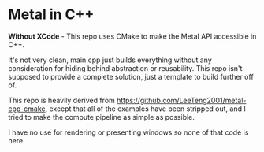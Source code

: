 # Metal in C++

**Without XCode** - This repo uses CMake to make the Metal API accessible in C++.

It's not very clean, main.cpp just builds everything without any consideration for hiding behind abstraction or reusability. This repo isn't supposed to provide a complete solution, just a template to build further off of.

This repo is heavily derived from https://github.com/LeeTeng2001/metal-cpp-cmake, except that all of the examples have been stripped out, and I tried to make the compute pipeline as simple as possible.

I have no use for rendering or presenting windows so none of that code is here.

